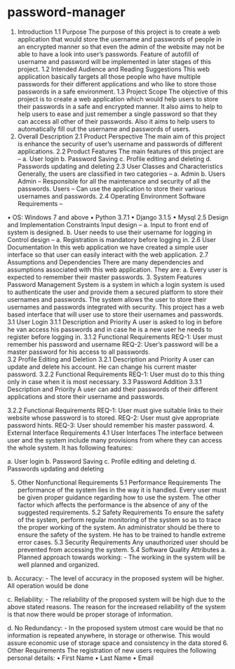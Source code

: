 # password-manager
1.	Introduction
1.1	Purpose 
The purpose of this project is to create a web application that would store the username and passwords of people in an encrypted manner so that even the admin of the website may not be able to have a look into user’s passwords.
Feature of autofill of username and password will be implemented in later stages of this project.
1.2	Intended Audience and Reading Suggestions
This web application basically targets all those people who have multiple passwords for their different applications and who like to store those passwords in a safe environment.
1.3	Project Scope
The objective of this project is to create a web application which would help users to store their passwords in a safe and encrypted manner. It also aims to help to help users to ease and just remember a single password so that they can access all other of their passwords. 
Also it aims to help users to automatically fill out the username and passwords of users.
2.	Overall Description
2.1	Product Perspective
The main aim of this project is enhance the security of user’s username and passwords of different applications.
2.2	Product Features
The main features of this project are – 
a.	User login
b.	Password Saving
c.	Profile editing and deleting
d.	Passwords updating and deleting
2.3	User Classes and Characteristics
Generally, the users are classified in two categories – 
a.	Admin
b.	Users
Admin – Responsible for all the maintenance and security of all the passwords.
Users – Can use the application to store their various usernames and passwords. 
2.4	Operating Environment
Software Requirements – 

•	OS: Windows 7 and above
•	Python 3.7.1
•	Django 3.1.5
•	Mysql
2.5	Design and Implementation Constraints
Input design – 
a.	Input to front end of system is designed.
b.	User needs to use their username for logging in
Control design – 
a.	Registration is mandatory before logging in.
2.6	User Documentation
In this web application we have created a simple user interface so that user can easily interact with the web application.
2.7	Assumptions and Dependencies
There are many dependencies and assumptions associated with this web application. They are:
a.	Every user is expected to remember their master passwords.
3.	System Features
Password Management System is a system in which a login system is used to authenticate the user and provide them a secured platform to store their usernames and passwords. The system allows the user to store their usernames and passwords integrated with security. This project has a web based interface that will user use to store their usernames and passwords.
3.1	User Login
3.1.1	Description and Priority
A user is asked to log in before he van access his passwords and in case he is a new user he needs to register before logging in.
3.1.2	Functional Requirements
REQ-1: User must remember his password and username	
REQ-2: User’s password will be a master password for his access to all passwords.	
3.2	Profile Editing and Deletion
3.2.1	Description and Priority
A user can update and delete his account. He can change his current master password.
3.2.2	Functional Requirements
		REQ-1: User must do to this thing only in case when it is most necessary.
3.3	Password Addition
3.3.1	Description and Priority
A user can add their passwords of their different applications and store their username and passwords.

3.2.2	Functional Requirements
		REQ-1: User must give suitable links to their website whose password is to stored.
		REQ-2: User must give appropriate password hints. 
		REQ-3: User should remember his master password.
4.	External Interface Requirements
4.1	User Interfaces
The interface between user and the system include many provisions from where they can access the whole system. It has following features:

a.	User login
b.	Password Saving
c.	Profile editing and deleting
d.	Passwords updating and deleting
 
5.	Other Nonfunctional Requirements
5.1	Performance Requirements
The performance of the system lies in the way it is handled. Every user must be given proper guidance regarding how to use the system. The other factor which affects the performance is the absence of any of the suggested requirements.
5.2	Safety Requirements
To ensure the safety of the system, perform regular monitoring of the system so as to trace the proper working of the system. An administrator should be there to ensure the safety of the system. He has to be trained to handle extreme error cases.
5.3	Security Requirements
Any unauthorized user should be prevented from accessing the system.
5.4	Software Quality Attributes
a.	Planned approach towards working: - The working in the system will be well planned and organized.

b.	Accuracy: - The level of accuracy in the proposed system will be higher. All operation would be done


c.	Reliability: - The reliability of the proposed system will be high due to the above stated reasons. The reason for the increased reliability of the system is that now there would be proper storage of information.

d.	No Redundancy: - In the proposed system utmost care would be that no information is repeated anywhere, in storage or otherwise. This would assure economic use of storage space and consistency in the data stored
6.	Other Requirements
The registration of new users requires the following personal details:
•	First Name
•	Last Name
•	Email

